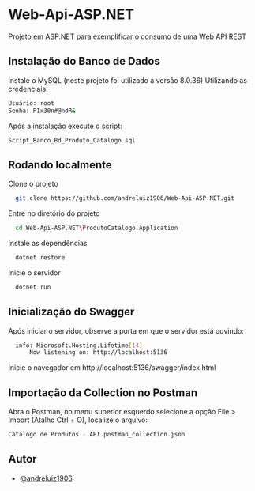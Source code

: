 
# Web-Api-ASP.NET

Projeto em ASP.NET para exemplificar o consumo de uma Web API REST


## Instalação do Banco de Dados
Instale o MySQL (neste projeto foi utilizado a versão 8.0.36)
Utilizando as credenciais:
```bash
Usuário: root
Senha: P1x30n#@ndR&
```

Após a instalação execute o script:
```bash
Script_Banco_Bd_Produto_Catalogo.sql
``` 




    
## Rodando localmente

Clone o projeto

```bash
  git clone https://github.com/andreluiz1906/Web-Api-ASP.NET.git
```

Entre no diretório do projeto

```bash
  cd Web-Api-ASP.NET\ProdutoCatalogo.Application
```

Instale as dependências

```bash
  dotnet restore
```

Inicie o servidor

```bash
  dotnet run
```



## Inicialização do Swagger
Após iniciar o servidor, observe a porta em que o servidor está ouvindo:
```bash
  info: Microsoft.Hosting.Lifetime[14]
      Now listening on: http://localhost:5136
```

Inicie o navegador em http://localhost:5136/swagger/index.html
## Importação da Collection no Postman
Abra o Postman, no menu superior esquerdo selecione a opção File > Import (Atalho Ctrl + O), localize o arquivo:
```bash
Catálogo de Produtos - API.postman_collection.json
```
## Autor

- [@andreluiz1906](https://www.github.com/andreluiz1906)

